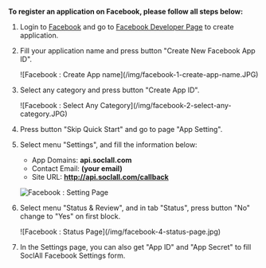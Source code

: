 __To register an application on Facebook, please follow all steps below:__

1. Login to [Facebook](http://www.facebook.com) and go to [Facebook Developer Page](https://developers.facebook.com/quickstarts/?platform=web) to create application.
2. Fill your application name and press button "Create New Facebook App ID".
    <div class="soclall-br"></div>
    ![Facebook : Create App name](/img/facebook-1-create-app-name.JPG)
    <div class="soclall-br"></div>
3. Select any category and press button "Create App ID".
    <div class="soclall-br"></div>
    ![Facebook : Select Any Category](/img/facebook-2-select-any-category.JPG)
    <div class="soclall-br"></div>
4. Press button "Skip Quick Start" and go to page "App Setting".
5. Select menu "Settings", and fill the information below:
    * App Domains: __api.soclall.com__
    * Contact Email: __(your email)__
    * Site URL: __http://api.soclall.com/callback__  

    ![Facebook : Setting Page](/img/facebook-3-setting-page.JPG)
    <div class="soclall-br"></div>
    
6.  Select menu "Status & Review", and in tab "Status", press button "No" change to "Yes" on first block. 
    <div class="soclall-br"></div>
    ![Facebook : Status Page](/img/facebook-4-status-page.jpg)
    <div class="soclall-br"></div>    
7. In the Settings page, you can also get "App ID" and "App Secret" to fill SoclAll Facebook Settings form.
